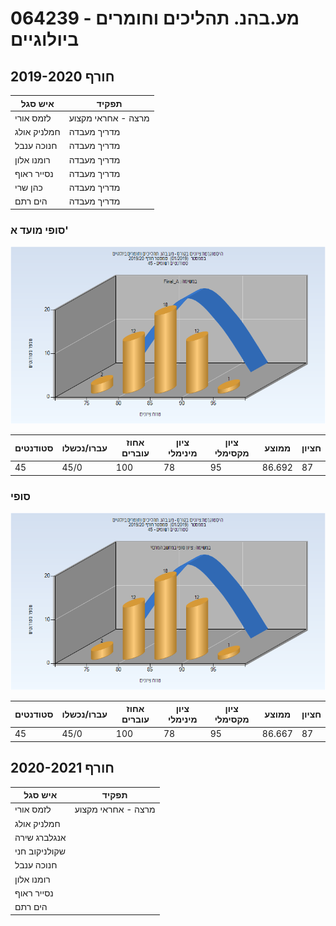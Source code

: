 # 064239 - מע.בהנ. תהליכים וחומרים ביולוגיים

## חורף 2019-2020

| איש סגל | תפקיד |
| ---- | ---- |
| לזמס אורי | מרצה - אחראי מקצוע |
| חמלניק אולג | מדריך מעבדה |
| חנוכה ענבל | מדריך מעבדה |
| רומנו אלון | מדריך מעבדה |
| נסייר ראוף | מדריך מעבדה |
| כהן שרי | מדריך מעבדה |
| הים רתם | מדריך מעבדה |

### סופי מועד א'

![201901 Final_A](201901/Final_A.png)

| סטודנטים | עברו/נכשלו | אחוז עוברים | ציון מינימלי | ציון מקסימלי | ממוצע | חציון |
| ---- | ---- | ---- | ---- | ---- | ---- | ---- |
| 45 | 45/0 | 100 | 78 | 95 | 86.692 | 87 |

### סופי

![201901 Finals](201901/Finals.png)

| סטודנטים | עברו/נכשלו | אחוז עוברים | ציון מינימלי | ציון מקסימלי | ממוצע | חציון |
| ---- | ---- | ---- | ---- | ---- | ---- | ---- |
| 45 | 45/0 | 100 | 78 | 95 | 86.667 | 87 |

## חורף 2020-2021

| איש סגל | תפקיד |
| ---- | ---- |
| לזמס אורי | מרצה - אחראי מקצוע |
| חמלניק אולג |  |
| אנגלברג שירה |  |
| שקולניקוב חני |  |
| חנוכה ענבל |  |
| רומנו אלון |  |
| נסייר ראוף |  |
| הים רתם |  |

